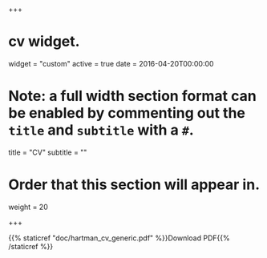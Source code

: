 +++
# cv widget.
widget = "custom"
active = true
date = 2016-04-20T00:00:00

# Note: a full width section format can be enabled by commenting out the `title` and `subtitle` with a `#`.
title = "CV"
subtitle = ""

# Order that this section will appear in.
weight = 20

+++

<!-- Download: [pdf](/doc/hartman_cv_generic.pdf) -->
{{% staticref "doc/hartman_cv_generic.pdf" %}}Download PDF{{% /staticref %}}
